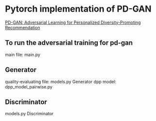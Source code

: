 # Pytorch implementation of PD-GAN

[PD-GAN: Adversarial Learning for Personalized Diversity-Promoting
Recommendation](https://www.ijcai.org/Proceedings/2019/0537.pdf)

## To run the adversarial training for pd-gan

main file: main.py

## Generator

quality-evaluating file: models.py Generator
dpp model: dpp_model_pairwise.py

## Discriminator

models.py Discriminator
